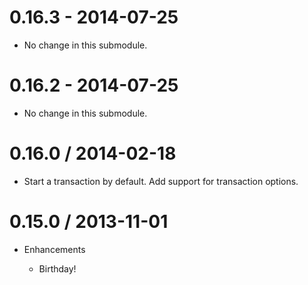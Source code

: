 # 0.16.3 - 2014-07-25

* No change in this submodule.

# 0.16.2 - 2014-07-25

* No change in this submodule.

# 0.16.0 / 2014-02-18

* Start a transaction by default. Add support for transaction options.

# 0.15.0 / 2013-11-01

* Enhancements

  * Birthday!
